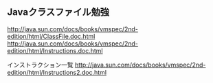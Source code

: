 ## Javaクラスファイル勉強

http://java.sun.com/docs/books/vmspec/2nd-edition/html/ClassFile.doc.html
http://java.sun.com/docs/books/vmspec/2nd-edition/html/Instructions.doc.html

インストラクション一覧
http://java.sun.com/docs/books/vmspec/2nd-edition/html/Instructions2.doc.html


